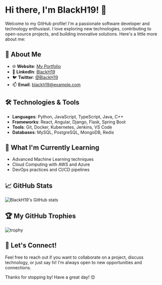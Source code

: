 # Hi there, I'm BlackH19! 👋

Welcome to my GitHub profile! I'm a passionate software developer and technology enthusiast. I love exploring new technologies, contributing to open-source projects, and building innovative solutions. Here's a little more about me:

## 🚀 About Me

- 🌐 **Website**: [My Portfolio](https://www.myportfolio.com)
- 💼 **LinkedIn**: [BlackH19](https://www.linkedin.com/in/blackh19)
- 🐦 **Twitter**: [@BlackH19](https://twitter.com/BlackH19)
- 📫 **Email**: [blackh19@example.com](mailto:blackh19@example.com)

## 🛠️ Technologies & Tools

- **Languages**: Python, JavaScript, TypeScript, Java, C++
- **Frameworks**: React, Angular, Django, Flask, Spring Boot
- **Tools**: Git, Docker, Kubernetes, Jenkins, VS Code
- **Databases**: MySQL, PostgreSQL, MongoDB, Redis

## 🌱 What I'm Currently Learning

- Advanced Machine Learning techniques
- Cloud Computing with AWS and Azure
- DevOps practices and CI/CD pipelines

## 📈 GitHub Stats

![BlackH19's GitHub stats](https://github-readme-stats.vercel.app/api?username=BlackH19&show_icons=true&theme=radical)

## 🏆 My GitHub Trophies

![trophy](https://github-profile-trophy.vercel.app/?username=BlackH19&theme=onedark)

## 💬 Let's Connect!

Feel free to reach out if you want to collaborate on a project, discuss technology, or just say hi! I'm always open to new opportunities and connections.

Thanks for stopping by! Have a great day! 😊
